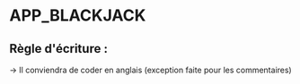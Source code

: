 # APP_BLACKJACK

## Règle d'écriture : 

  -> Il conviendra de coder en anglais (exception faite pour les commentaires)
